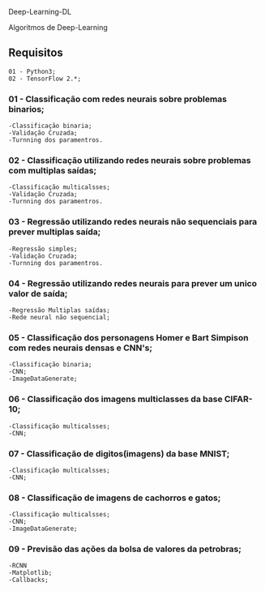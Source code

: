 Deep-Learning-DL

Algoritmos de Deep-Learning
## Requisitos
    01 - Python3;
    02 - TensorFlow 2.*;
    
### 01 - Classificação com redes neurais sobre problemas binarios;
    -Classificação binaria;
    -Validação Cruzada;
    -Turnning dos paramentros.

### 02 - Classificação utilizando redes neurais sobre problemas com multiplas saídas;
    -Classificação multicalsses;
    -Validação Cruzada;
    -Turnning dos paramentros.

### 03 - Regressão utilizando redes neurais não sequenciais para prever multiplas saída;
    -Regressão simples;
    -Validação Cruzada;
    -Turnning dos paramentros.

### 04 - Regressão utilizando redes neurais para prever um unico valor de saída;
    -Regressão Multiplas saídas;
    -Rede neural não sequencial;

### 05 - Classificação dos personagens Homer e Bart Simpison com redes neurais densas e CNN's;
    -Classificação binaria;
    -CNN;
    -ImageDataGenerate;

### 06 - Classificação dos imagens multiclasses da base CIFAR-10;
    -Classificação multicalsses;
    -CNN;

### 07 - Classificação de digitos(imagens) da base MNIST;
    -Classificação multicalsses;
    -CNN;

### 08 - Classificação de imagens de cachorros e gatos;
    -Classificação multicalsses;
    -CNN;
    -ImageDataGenerate;

### 09 - Previsão das ações da bolsa de valores da petrobras;
    -RCNN
    -Matplotlib;
    -Callbacks;